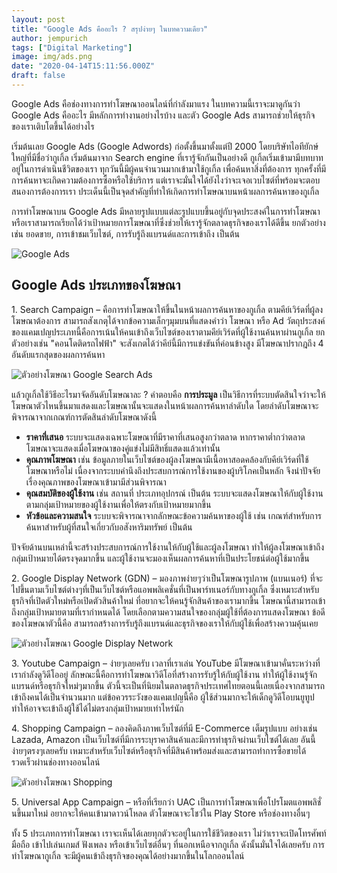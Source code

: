 ```yaml
---
layout: post
title: "Google Ads คืออะไร ? สรุปง่ายๆ ในบทความเดียว"
author: jempurich
tags: ["Digital Marketing"]
image: img/ads.png
date: "2020-04-14T15:11:56.000Z"
draft: false
---
```


Google Ads คือช่องทางการทำโฆษณาออนไลน์ที่กำลังมาแรง ในบทความนี้เราจะมาดูกันว่า Google Ads คืออะไร มีหลักการทำงานอย่างไรบ้าง และตัว Google Ads สามารถช่วยให้ธุรกิจของเราเติบโตขึ้นได้อย่างไร

เริ่มต้นเลย Google Ads (Google Adwords) ก่อตั้งขึ้นมาตั้งแต่ปี 2000 โดยบริษัทไอทียักษ์ใหญ่ที่มีชื่อว่ากูเกิ้ล เริ่มต้นมาจาก Search engine ที่เรารู้จักกันเป็นอย่างดี กูเกิ้ลเริ่มเข้ามามีบทบาทอยู่ในการดำเนินชีวิตของเรา ทุกวันนี้มีผู้คนจำนวนมากเข้ามาใช้กูเกิ้ล เพื่อค้นหาสิ่งที่ต้องการ ทุกครั้งที่มีการค้นหาจะเกิดความต้องการซื้อหรือใช้บริการ แต่เราจะมั่นใจได้ยังไงว่าจะเจอเวบไซต์ที่พร้อมจะตอบสนองการต้องการเรา ประเด็นนี้เป็นจุดสำคัญที่ทำให้เกิดการทำโฆษณาบนหน้าผลการค้นหาของกูเกิ้ล

การทำโฆษณาบน Google Ads มีหลายรูปแบบแต่ละรูปแบบขึ้นอยู่กับจุดประสงค์ในการทำโฆษณา หรือเราสามารถเรียกได้ว่าเป้าหมายการโฆษณาที่ซึ่งช่วยให้เรารู้จักตลาดธุรกิจของเราได้ดีขึ้น ยกตัวอย่างเช่น ยอดขาย, การเข้าชมเว็บไซต์, การรับรู้ถึงแบรนด์และการเข้าถึง เป็นต้น

![Google Ads](https://lh4.googleusercontent.com/jw0LfnmwTR8Ik3wTpLdE_crQ-_lObjfrzPAFMoH_Wr5Mx0f2id7TE4Kp9GcrYCA_qFs8D3vrL7ayR_y9rq4qf-kLokyrl0lX1tlg-HZMBBW4AXlR9M5jUTGH6hlbhgEmxUIrPyxo)

Google Ads ประเภทของโฆษณา
-------------------------

1\. Search Campaign – คือการทำโฆษณาให้ขึ้นในหน้าผลการค้นหาของกูเกิ้ล ตามคีย์เวิร์ดที่ผู้ลงโฆษณาต้องการ สามารถสังเกตุได้จากข้อความเล็กๆมุมบนที่แสดงคำว่า โฆษณา หรือ Ad วัตถุประสงค์ของแคมเปญประเภทนี้คือการเน้นให้คนเข้าถึงเว็บไซต์ของเราตามคีย์เวิร์ดที่ผู้ใช้งานค้นหาผ่านกูเกิ้ล ยกตัวอย่างเช่น "คอนโดติดรถไฟฟ้า" จะสังเกตได้ว่าคีย์นี้มีการแข่งขันที่ค่อนข้างสูง มีโฆษณาปรากฎถึง 4 อันดับแรกสุดของผลการค้นหา

![ตัวอย่างโฆษณา Google Search Ads](https://webmeupdigital.com/content/images/2020/04/image-1.png)

แล้วกูเกิ้ลใช้วิธีอะไรมาจัดอันดับโฆษณาละ ? คำตอบคือ **การประมูล** เป็นวิธีการที่ระบบตัดสินใจว่าจะให้โฆษณาตัวไหนขึ้นมาแสดงและโฆษณานั้นจะแสดงในหน้าผลการค้นหาลำดับใด โดยลำดับโฆษณาจะพิจารณาจากเกณฑ์การตัดสินลำดับโฆษณาดังนี้

*   **ราคาที่เสนอ** ระบบจะแสดงเฉพาะโฆษณาที่มีราคาที่เสนอสูงกว่าตลาด หากราคาตํ่ากว่าตลาดโฆษณาจะแสดงเมื่อโฆษณาของคู่แข่งไม่มีสิทธิ์แสดงแล้วเท่านั้น
*   **คุณภาพโฆษณา** เช่น ข้อมูลภายในเว็บไซต์ของผู้ลงโฆษณามีเนื้อหาสอดคล้องกับคีย์เวิร์ดที่ใช้โฆษณาหรือไม่ เนื่องจากระบบคำนึงถึงประสบการณ์การใช้งานของผู้บริโภคเป็นหลัก จึงนำปัจจัยเรื่องคุณภาพของโฆษณาเข้ามามีส่วนพิจารณา
*   **คุณสมบัติของผู้ใช้งาน** เช่น สถานที่ ประเภทอุปกรณ์ เป็นต้น ระบบจะแสดงโฆษณาให้กับผู้ใช้งานตามกลุ่มเป้าหมายของผู้ใช้งานเพื่อให้ตรงกับเป้าหมายมากขึ้น
*   **หัวข้อและความสนใจ** ระบบจะพิจารณาจากลักษณะข้อความค้นหาของผู้ใช้ เช่น เกณฑ์สำหรับการค้นหาสำหรับผู้ที่สนใจเกี่ยวกับอสังหาริมทรัพย์ เป็นต้น

ปัจจัยด้านบนเหล่านี้จะสร้างประสบการณ์การใช้งานให้กับผู้ใช้และผู้ลงโฆษณา ทำให้ผู้ลงโฆษณาเข้าถึงกลุ่มเป้าหมายได้ตรงจุดมากขึ้น และผู้ใช้งานจะมองเห็นผลการค้นหาที่เป็นประโยชน์ต่อผู้ใช้มากขึ้น

2\. Google Display Network (GDN) – มองภาพง่ายๆว่าเป็นโฆษณารูปภาพ (แบนเนอร์) ที่จะไปขึ้นตามเว็บไซต์ต่างๆที่เป็นเว็บไซต์หรือแอพพลิเคชั่นที่เป็นพาร์ทเนอร์กับทางกูเกิ้ล ซึ่งเหมาะสำหรับธุรกิจที่เปิดตัวใหม่หรือเปิดตัวสินค้าใหม่ ที่อยากจะให้คนรู้จักสินค้าของเรามากขึ้น โฆษณานี้สามารถเข้าถึงกลุ่มเป้าหมายตามที่เรากำหนดได้ โดยเลือกตามความสนใจของกลุ่มผู้ใช้ที่ต้องการแสดงโฆษณา ข้อดีของโฆษณาตัวนี้คือ สามารถสร้างการรับรู้ถึงแบรนด์และธุรกิจของเราให้กับผู้ใช้เพื่อสร้างความคุ้นเคย

![ตัวอย่างโฆษณา Google Display Network](https://webmeupdigital.com/content/images/2020/04/image-3.png)

3\. Youtube Campaign – ง่ายๆเลยครับ เวลาที่เราเล่น YouTube มีโฆษณาเข้ามาคั่นระหว่างที่เรากำลังดูวิดีโออยู่ ลักษณะนี้คือการทำโฆษณาวิดีโอที่สร้างการรับรู้ให้กับผู้ใช้งาน ทำให้ผู้ใช้งานรู้จักแบรนด์หรือธุรกิจใหม่ๆมากขึ้น ตัวนี้จะเป็นที่นิยมในตลาดธุรกิจประเทศไทยตอนนี้เลยเนื่องจากสามารถเข้าถึงคนได้เป็นจำนวนมาก แต่ข้อควรระวังของแคมเปญนี้คือ ผู้ใช้ส่วนมากจะให้เด็กดูวิดีโอบนยูทูป ทำให้อาจจะเข้าถึงผู้ใช้ได้ไม่ตรงกลุ่มเป้าหมายเท่าไหร่นัก

4\. Shopping Campaign – ลองคิดถึงภาพเว็บไซต์ที่มี E-Commerce เต็มรูปแบบ อย่างเช่น Lazada, Amazon เป็นเว็บไซต์ที่มีการระบุราคาสินค้าและมีการทำธุรกิจผ่านเว็บไซต์ได้เลย อันนี้ง่ายๆตรงๆเลยครับ เหมาะสำหรับเว็บไซต์หรือธุรกิจที่มีสินค้าพร้อมส่งและสามารถทำการซื้อขายได้รวดเร็วผ่านช่องทางออนไลน์

![ตัวอย่างโฆษณา Shopping](https://webmeupdigital.com/content/images/2020/04/image-5.png)

5\. Universal App Campaign – หรือที่เรียกว่า UAC เป็นการทำโฆษณาเพื่อโปรโมตแอพพลิชั่นขึ้นมาใหม่ อยากจะให้คนเข้ามาดาวน์โหลด ตัวโฆษณาจะโชว์ใน Play Store หรือช่องทางอื่นๆ

ทั้ง 5 ประเภทการทำโฆษณา เราจะเห็นได้เลยทุกตัวจะอยู่ในการใช้ชีวิตของเรา ไม่ว่าเราจะเปิดโทรศัพท์มือถือ เข้าไปเล่นเกมส์ ฟังเพลง หรือเข้าเว็บไซต์อื่นๆ ที่นอกเหนือจากกูเกิ้ล ดังนั้นมั่นใจได้เลยครับ การทำโฆษณากูเกิ้ล จะมีผู้คนเข้าถึงธุรกิจของคุณได้อย่างมากขึ้นในโลกออนไลน์